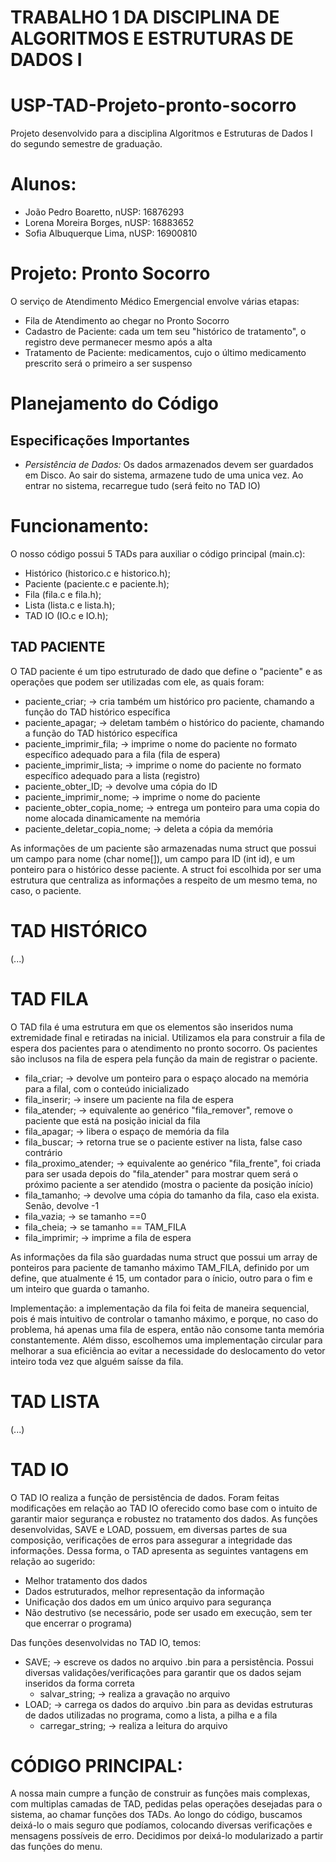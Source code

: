 # TRABALHO 1 DA DISCIPLINA DE ALGORITMOS E ESTRUTURAS DE DADOS I
# USP-TAD-Projeto-pronto-socorro
Projeto desenvolvido para a disciplina Algoritmos e Estruturas de Dados I do segundo semestre de graduação.

# Alunos:
- João Pedro Boaretto, nUSP: 16876293
- Lorena Moreira Borges, nUSP: 16883652
- Sofia Albuquerque Lima, nUSP: 16900810

# Projeto: Pronto Socorro
O serviço de Atendimento Médico Emergencial envolve várias etapas: 
- Fila de Atendimento ao chegar no Pronto Socorro
- Cadastro de Paciente: cada um tem seu "histórico de tratamento", o registro deve permanecer mesmo após a alta
- Tratamento de Paciente: medicamentos, cujo o último medicamento prescrito será o primeiro a ser suspenso

# Planejamento do Código
## Especificações Importantes
- *Persistência de Dados:* Os dados armazenados devem ser guardados em Disco. Ao sair do sistema, armazene tudo de uma unica vez. Ao entrar no sistema, recarregue tudo (será feito no TAD IO)

# Funcionamento:
O nosso código possui 5 TADs para auxiliar o código principal (main.c):
- Histórico (historico.c e historico.h);
- Paciente (paciente.c e paciente.h);
- Fila (fila.c e fila.h);
- Lista (lista.c e lista.h);
- TAD IO (IO.c e IO.h);

## TAD PACIENTE
O TAD paciente é um tipo estruturado de dado que define o "paciente" e as operações que podem ser utilizadas com ele, as quais foram:

- paciente_criar; -> cria também um histórico pro paciente, chamando a função do TAD histórico específica
- paciente_apagar; -> deletam também o histórico do paciente, chamando a função do TAD histórico específica
- paciente_imprimir_fila; -> imprime o nome do paciente no formato específico adequado para a fila (fila de espera)
- paciente_imprimir_lista; -> imprime o nome do paciente no formato específico adequado para a lista (registro)
- paciente_obter_ID; -> devolve uma cópia do ID
- paciente_imprimir_nome; -> imprime o nome do paciente
- paciente_obter_copia_nome; -> entrega um ponteiro para uma copia do nome alocada dinamicamente na memória
- paciente_deletar_copia_nome; -> deleta a cópia da memória

As informações de um paciente são armazenadas numa struct que possui um campo para nome (char nome[]), um campo para ID (int id), e um ponteiro para o histórico desse paciente.
A struct foi escolhida por ser uma estrutura que centraliza as informações a respeito de um mesmo tema, no caso, o paciente.

# TAD HISTÓRICO
(...)

# TAD FILA
O TAD fila é uma estrutura em que os elementos são inseridos numa extremidade final e retiradas na inicial. Utilizamos ela para construir a fila de espera
dos pacientes para o atendimento no pronto socorro. Os pacientes são inclusos na fila de espera pela função da main de registrar o paciente.

- fila_criar; -> devolve um ponteiro para o espaço alocado na memória para a filal, com o conteúdo inicializado
- fila_inserir; -> insere um paciente na fila de espera
- fila_atender; -> equivalente ao genérico "fila_remover", remove o paciente que está na posição inicial da fila
- fila_apagar; -> libera o espaço de memória da fila
- fila_buscar; -> retorna true se o paciente estiver na lista, false caso contrário
- fila_proximo_atender; -> equivalente ao genérico "fila_frente", foi criada para ser usada depois do "fila_atender" para mostrar quem será o próximo paciente a ser atendido
                           (mostra o paciente da posição início)
- fila_tamanho; -> devolve uma cópia do tamanho da fila, caso ela exista. Senão, devolve -1
- fila_vazia; -> se tamanho ==0
- fila_cheia; -> se tamanho == TAM_FILA
- fila_imprimir; -> imprime a fila de espera

As informações da fila são guardadas numa struct que possui um array de ponteiros para paciente de tamanho máximo TAM_FILA, definido por um define, que atualmente é 15, um contador
para o ínicio, outro para o fim e um inteiro que guarda o tamanho.

Implementação: a implementação da fila foi feita de maneira sequencial, pois é mais intuitivo de controlar o tamanho máximo, e porque, no caso do problema, há apenas uma fila de
espera, então não consome tanta memória constantemente. Além disso, escolhemos uma implementação circular para melhorar a sua eficiência ao evitar a necessidade do deslocamento
do vetor inteiro toda vez que alguém saísse da fila.

# TAD LISTA
(...)

# TAD IO
O TAD IO realiza a função de persistência de dados. Foram feitas modificações em relação ao TAD IO oferecido como base com o intuito de garantir maior segurança e robustez no tratamento dos dados. As funções desenvolvidas, SAVE e LOAD, possuem, em diversas partes de sua composição, verificações de erros para assegurar a integridade das informações. Dessa forma, o TAD apresenta as seguintes vantagens em relação ao sugerido:
- Melhor tratamento dos dados
- Dados estruturados, melhor representação da informação
- Unificação dos dados em um único arquivo para segurança
- Não destrutivo (se necessário, pode ser usado em execução, sem ter que encerrar o programa)

Das funções desenvolvidas no TAD IO, temos:
- SAVE; -> escreve os dados no arquivo .bin para a persistência. Possui diversas validações/verificações para garantir que os dados sejam inseridos da forma correta
  - salvar_string; -> realiza a gravação no arquivo
- LOAD; -> carrega os dados do arquivo .bin para as devidas estruturas de dados utilizadas no programa, como a lista, a pilha e a fila
  - carregar_string; -> realiza a leitura do arquivo

# CÓDIGO PRINCIPAL:
A nossa main cumpre a função de construir as funções mais complexas, com multiplas camadas de TAD, pedidas pelas operações desejadas para o sistema, ao chamar funções dos TADs.
Ao longo do código, buscamos deixá-lo o mais seguro que podíamos, colocando diversas verificações e mensagens possíveis de erro. Decidimos por deixá-lo modularizado a partir das funções do menu.
